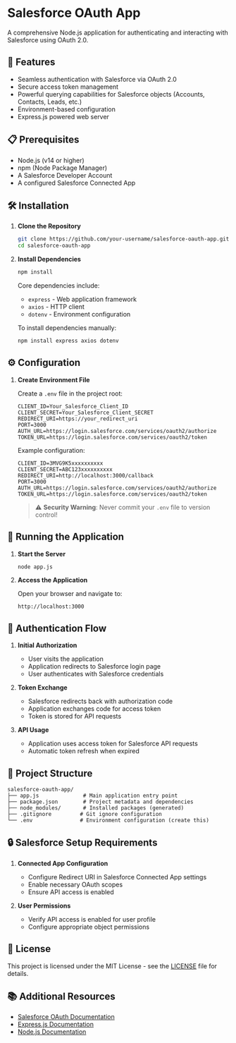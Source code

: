 # Salesforce OAuth App

A comprehensive Node.js application for authenticating and interacting with Salesforce using OAuth 2.0.

## 🚀 Features

* Seamless authentication with Salesforce via OAuth 2.0
* Secure access token management
* Powerful querying capabilities for Salesforce objects (Accounts, Contacts, Leads, etc.)
* Environment-based configuration
* Express.js powered web server

## 📋 Prerequisites

* Node.js (v14 or higher)
* npm (Node Package Manager)
* A Salesforce Developer Account
* A configured Salesforce Connected App

## 🛠️ Installation

1. **Clone the Repository**
   ```bash
   git clone https://github.com/your-username/salesforce-oauth-app.git
   cd salesforce-oauth-app
   ```

2. **Install Dependencies**
   ```bash
   npm install
   ```

   Core dependencies include:
   * `express` - Web application framework
   * `axios` - HTTP client
   * `dotenv` - Environment configuration

   To install dependencies manually:
   ```bash
   npm install express axios dotenv
   ```

## ⚙️ Configuration

1. **Create Environment File**
   
   Create a `.env` file in the project root:
   ```env
   CLIENT_ID=Your_Salesforce_Client_ID
   CLIENT_SECRET=Your_Salesforce_Client_SECRET
   REDIRECT_URI=https://your_redirect_uri
   PORT=3000
   AUTH_URL=https://login.salesforce.com/services/oauth2/authorize
   TOKEN_URL=https://login.salesforce.com/services/oauth2/token
   ```

   Example configuration:
   ```env
   CLIENT_ID=3MVG9K5xxxxxxxxxx
   CLIENT_SECRET=ABC123xxxxxxxxxx
   REDIRECT_URI=http://localhost:3000/callback
   PORT=3000
   AUTH_URL=https://login.salesforce.com/services/oauth2/authorize
   TOKEN_URL=https://login.salesforce.com/services/oauth2/token
   ```

   > ⚠️ **Security Warning**: Never commit your `.env` file to version control!

## 🚀 Running the Application

1. **Start the Server**
   ```bash
   node app.js
   ```

2. **Access the Application**
   
   Open your browser and navigate to:
   ```
   http://localhost:3000
   ```

## 🔄 Authentication Flow

1. **Initial Authorization**
   * User visits the application
   * Application redirects to Salesforce login page
   * User authenticates with Salesforce credentials

2. **Token Exchange**
   * Salesforce redirects back with authorization code
   * Application exchanges code for access token
   * Token is stored for API requests

3. **API Usage**
   * Application uses access token for Salesforce API requests
   * Automatic token refresh when expired

## 📁 Project Structure

```
salesforce-oauth-app/
├── app.js              # Main application entry point
├── package.json        # Project metadata and dependencies
├── node_modules/       # Installed packages (generated)
├── .gitignore         # Git ignore configuration
└── .env               # Environment configuration (create this)
```

## 🔒 Salesforce Setup Requirements

1. **Connected App Configuration**
   * Configure Redirect URI in Salesforce Connected App settings
   * Enable necessary OAuth scopes
   * Ensure API access is enabled

2. **User Permissions**
   * Verify API access is enabled for user profile
   * Configure appropriate object permissions

## 📝 License

This project is licensed under the MIT License - see the [LICENSE](LICENSE) file for details.

## 📚 Additional Resources

* [Salesforce OAuth Documentation](https://developer.salesforce.com/docs/atlas.en-us.api_rest.meta/api_rest/intro_understanding_authentication.htm)
* [Express.js Documentation](https://expressjs.com/)
* [Node.js Documentation](https://nodejs.org/)